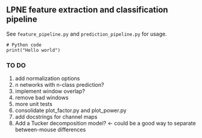 ## LPNE feature extraction and classification pipeline

See `feature_pipeline.py` and `prediction_pipeline.py` for usage.


```python3
# Python code
print("Hello world")
```


### TO DO
1. add normalization options
2. n networks with n-class prediction?
3. implement window overlap?
4. remove bad windows
5. more unit tests
6. consolidate plot_factor.py and plot_power.py
7. add docstrings for channel maps
9. Add a Tucker decomposition model? <- could be a good way to separate
   between-mouse differences
